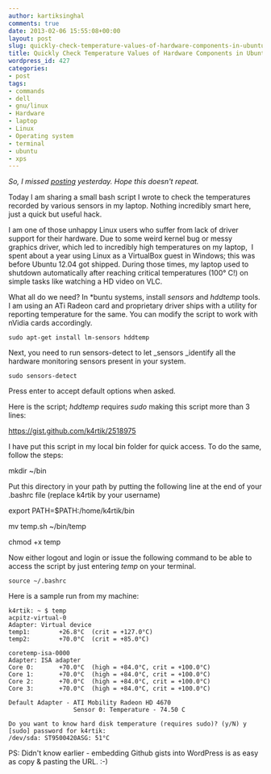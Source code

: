 ```yaml
---
author: kartiksinghal
comments: true
date: 2013-02-06 15:55:08+00:00
layout: post
slug: quickly-check-temperature-values-of-hardware-components-in-ubuntu
title: Quickly Check Temperature Values of Hardware Components in Ubuntu
wordpress_id: 427
categories:
- post
tags:
- commands
- dell
- gnu/linux
- Hardware
- laptop
- Linux
- Operating system
- terminal
- ubuntu
- xps
---
```


_So, I missed [posting](http://k4rtik.wordpress.com/2013/02/01/28-days-challenge/) yesterday. Hope this doesn't repeat._

Today I am sharing a small bash script I wrote to check the temperatures recorded by various sensors in my laptop. Nothing incredibly smart here, just a quick but useful hack.

I am one of those unhappy Linux users who suffer from lack of driver support for their hardware. Due to some weird kernel bug or messy graphics driver, which led to incredibly high temperatures on my laptop,  I spent about a year using Linux as a VirtualBox guest in Windows; this was before Ubuntu 12.04 got shipped. During those times, my laptop used to shutdown automatically after reaching critical temperatures (100° C!) on simple tasks like watching a HD video on VLC.

What all do we need? In *buntu systems, install _sensors_ and _hddtemp_ tools. I am using an ATi Radeon card and proprietary driver ships with a utility for reporting temperature for the same. You can modify the script to work with nVidia cards accordingly.

    
    sudo apt-get install lm-sensors hddtemp


Next, you need to run sensors-detect to let _sensors _identify all the hardware monitoring sensors present in your system.

    
    sudo sensors-detect


Press enter to accept default options when asked.

Here is the script; _hddtemp_ requires _sudo_ making this script more than 3 lines:

https://gist.github.com/k4rtik/2518975

I have put this script in my local bin folder for quick access. To do the same, follow the steps:

mkdir ~/bin

Put this directory in your path by putting the following line at the end of your .bashrc file (replace k4rtik by your username)

export PATH=$PATH:/home/k4rtik/bin

mv temp.sh ~/bin/temp

chmod +x temp

Now either logout and login or issue the following command to be able to access the script by just entering _temp_ on your terminal.

    
    source ~/.bashrc


Here is a sample run from my machine:

    
    k4rtik: ~ $ temp
    acpitz-virtual-0
    Adapter: Virtual device
    temp1:        +26.8°C  (crit = +127.0°C)
    temp2:        +70.0°C  (crit = +85.0°C)
    
    coretemp-isa-0000
    Adapter: ISA adapter
    Core 0:       +70.0°C  (high = +84.0°C, crit = +100.0°C)
    Core 1:       +70.0°C  (high = +84.0°C, crit = +100.0°C)
    Core 2:       +70.0°C  (high = +84.0°C, crit = +100.0°C)
    Core 3:       +70.0°C  (high = +84.0°C, crit = +100.0°C)
    
    Default Adapter - ATI Mobility Radeon HD 4670
                      Sensor 0: Temperature - 74.50 C
    
    Do you want to know hard disk temperature (requires sudo)? (y/N) y
    [sudo] password for k4rtik: 
    /dev/sda: ST9500420ASG: 51°C


PS: Didn't know earlier - embedding Github gists into WordPress is as easy as copy & pasting the URL. :-)
